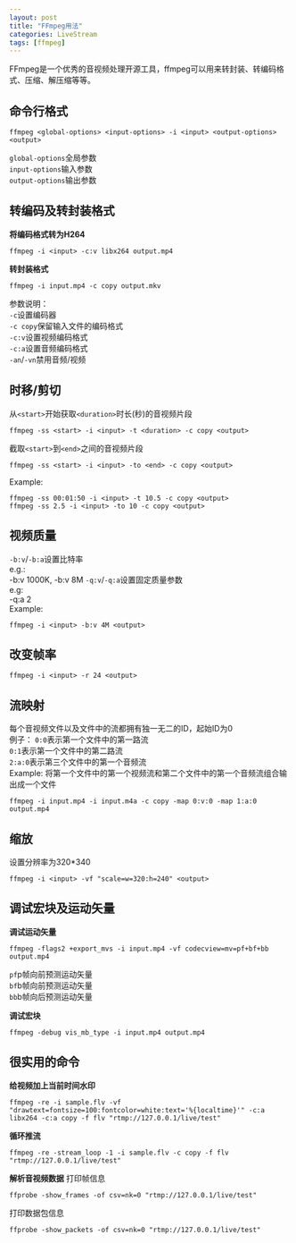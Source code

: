 ```yaml
---
layout: post
title: "FFmpeg用法"
categories: LiveStream
tags: [ffmpeg]
---
```

FFmpeg是一个优秀的音视频处理开源工具，ffmpeg可以用来转封装、转编码格式、压缩、解压缩等等。
## 命令行格式
```
ffmpeg <global-options> <input-options> -i <input> <output-options> <output>
```
`global-options`全局参数  
`input-options`输入参数  
`output-options`输出参数  

## 转编码及转封装格式
**将编码格式转为H264**
```
ffmpeg -i <input> -c:v libx264 output.mp4
```
**转封装格式**
```
ffmpeg -i input.mp4 -c copy output.mkv  
```
参数说明：  
`-c`设置编码器  
`-c copy`保留输入文件的编码格式  
`-c:v`设置视频编码格式  
`-c:a`设置音频编码格式  
`-an`/`-vn`禁用音频/视频  

## 时移/剪切
从`<start>`开始获取`<duration>`时长(秒)的音视频片段
```
ffmpeg -ss <start> -i <input> -t <duration> -c copy <output>
```
截取`<start>`到`<end>`之间的音视频片段
```
ffmpeg -ss <start> -i <input> -to <end> -c copy <output>
```
Example:
```
ffmpeg -ss 00:01:50 -i <input> -t 10.5 -c copy <output>
ffmpeg -ss 2.5 -i <input> -to 10 -c copy <output>
```

## 视频质量
`-b:v`/`-b:a`设置比特率  
e.g.:  
-b:v 1000K, -b:v 8M
`-q:v`/`-q:a`设置固定质量参数  
e.g:  
-q:a 2  
Example:  
```
ffmpeg -i <input> -b:v 4M <output>
```

## 改变帧率
```
ffmpeg -i <input> -r 24 <output>
```

## 流映射
每个音视频文件以及文件中的流都拥有独一无二的ID，起始ID为0  
例子：
`0:0`表示第一个文件中的第一路流  
`0:1`表示第一个文件中的第二路流  
`2:a:0`表示第三个文件中的第一个音频流  
Example:
将第一个文件中的第一个视频流和第二个文件中的第一个音频流组合输出成一个文件
```
ffmpeg -i input.mp4 -i input.m4a -c copy -map 0:v:0 -map 1:a:0 output.mp4
```

## 缩放
设置分辨率为320*340
```
ffmpeg -i <input> -vf "scale=w=320:h=240" <output>
```

## 调试宏块及运动矢量
**调试运动矢量**
```
ffmpeg -flags2 +export_mvs -i input.mp4 -vf codecview=mv=pf+bf+bb output.mp4
```
`pf`p帧向前预测运动矢量  
`bf`b帧向前预测运动矢量  
`bb`b帧向后预测运动矢量  

**调试宏块**
```
ffmpeg -debug vis_mb_type -i input.mp4 output.mp4
```

## 很实用的命令
**给视频加上当前时间水印**
```
ffmpeg -re -i sample.flv -vf "drawtext=fontsize=100:fontcolor=white:text='%{localtime}'" -c:a libx264 -c:a copy -f flv "rtmp://127.0.0.1/live/test"
```

**循环推流**
```
ffmpeg -re -stream_loop -1 -i sample.flv -c copy -f flv "rtmp://127.0.0.1/live/test"
```

**解析音视频数据**
打印帧信息
```
ffprobe -show_frames -of csv=nk=0 "rtmp://127.0.0.1/live/test"
```
打印数据包信息
```
ffprobe -show_packets -of csv=nk=0 "rtmp://127.0.0.1/live/test"
```